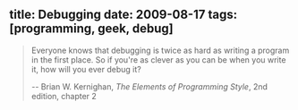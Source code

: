title: Debugging
date: 2009-08-17
tags: [programming, geek, debug]
---

> Everyone knows that debugging is twice as hard as writing a program in the
> first place. So if you're as clever as you can be when you write it, how will
> you ever debug it? 
>
> -- Brian W. Kernighan, <cite>The Elements of Programming Style</cite>, 2nd
> edition, chapter 2
